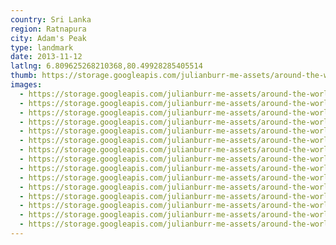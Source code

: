 ```yaml
---
country: Sri Lanka
region: Ratnapura
city: Adam's Peak
type: landmark
date: 2013-11-12
latlng: 6.809625268210368,80.49928285405514
thumb: https://storage.googleapis.com/julianburr-me-assets/around-the-world/sri-lanka/adams-peak/IMG_1254--thumb.JPG
images:
  - https://storage.googleapis.com/julianburr-me-assets/around-the-world/sri-lanka/adams-peak/IMG_1303.JPG
  - https://storage.googleapis.com/julianburr-me-assets/around-the-world/sri-lanka/adams-peak/IMG_1271.JPG
  - https://storage.googleapis.com/julianburr-me-assets/around-the-world/sri-lanka/adams-peak/IMG_1240.JPG
  - https://storage.googleapis.com/julianburr-me-assets/around-the-world/sri-lanka/adams-peak/IMG_1287.JPG
  - https://storage.googleapis.com/julianburr-me-assets/around-the-world/sri-lanka/adams-peak/IMG_1279.JPG
  - https://storage.googleapis.com/julianburr-me-assets/around-the-world/sri-lanka/adams-peak/IMG_1229.JPG
  - https://storage.googleapis.com/julianburr-me-assets/around-the-world/sri-lanka/adams-peak/IMG_1293.JPG
  - https://storage.googleapis.com/julianburr-me-assets/around-the-world/sri-lanka/adams-peak/IMG_1298.JPG
  - https://storage.googleapis.com/julianburr-me-assets/around-the-world/sri-lanka/adams-peak/IMG_1200.JPG
  - https://storage.googleapis.com/julianburr-me-assets/around-the-world/sri-lanka/adams-peak/IMG_1199.JPG
  - https://storage.googleapis.com/julianburr-me-assets/around-the-world/sri-lanka/adams-peak/IMG_1208.JPG
  - https://storage.googleapis.com/julianburr-me-assets/around-the-world/sri-lanka/adams-peak/IMG_1254.JPG
  - https://storage.googleapis.com/julianburr-me-assets/around-the-world/sri-lanka/adams-peak/IMG_1270.JPG
  - https://storage.googleapis.com/julianburr-me-assets/around-the-world/sri-lanka/adams-peak/IMG_1252.JPG
  - https://storage.googleapis.com/julianburr-me-assets/around-the-world/sri-lanka/adams-peak/IMG_1283.JPG
---
```

